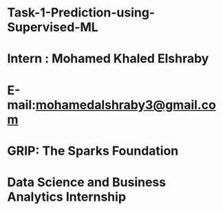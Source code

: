 # Task-1-Prediction-using-Supervised-ML
# Intern : Mohamed Khaled Elshraby
# E-mail:mohamedalshraby3@gmail.com
# GRIP: The Sparks Foundation
# Data Science and Business Analytics Internship
